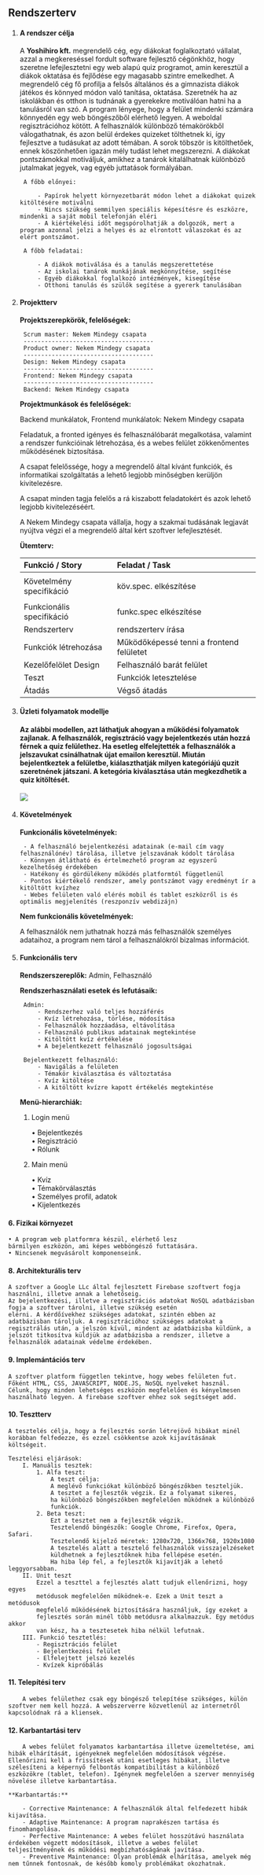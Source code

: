 ## Rendszerterv

1. #### A rendszer célja
    A **Yoshihiro kft.** megrendelő cég, egy diákokat foglalkoztató vállalat, azzal a megkereséssel fordult software fejlesztő cégönkhöz, hogy szeretne lefejlesztetni egy web alapú quiz programot, amin keresztül a diákok oktatása és fejlődése egy magasabb szintre emelkedhet. 
    A megrendelő cég fő profilja a felsős általános és a gimnazista diákok játékos és könnyed módon való tanítása, oktatása. Szeretnék ha az iskolákban és otthon is tudnának a gyerekekre motiválóan hatni ha a tanulásról van szó. 
    A program lényege, hogy a felület mindenki számára könnyedén egy web böngészőből elérhető legyen. A weboldal regisztrációhoz kötött. A felhasználók különböző témakörökből válogathatnak, és azon belül érdekes quizeket tölthetnek ki, így fejlesztve a tudásukat az adott témában. 
    A sorok töbször is kitölthetőek, ennek köszönhetően igazán mély tudást lehet megszerezni. 
    A diákokat pontszámokkal motiváljuk, amikhez a tanárok kitalálhatnak különböző jutalmakat jegyek, vag egyéb juttatások formályában.

        A főbb előnyei:
        
            - Papírok helyett környezetbarát módon lehet a diákokat quizek kitöltésére motiválni
            - Nincs szükség semmilyen speciális képesítésre és eszközre, mindenki a saját mobil telefonján eléri
            - A kiértékelési időt megspórolhatják a dolgozók, mert a program azonnal jelzi a helyes és az elrontott válaszokat és az elért pontszámot.
            
        A főbb feladatai:
        
            - A diákok motiválása és a tanulás megszerettetése
            - Az iskolai tanárok munkájának megkönnyítése, segítése
            - Egyéb diákokkal foglalkozó intézmények, kisegítése
            - Otthoni tanulás és szülők segítése a gyererk tanulásában


2. #### Projektterv
    **Projektszerepkörök, felelőségek:**

        Scrum master: Nekem Mindegy csapata
        -------------------------------------
        Product owner: Nekem Mindegy csapata
        -------------------------------------
        Design: Nekem Mindegy csapata
        -------------------------------------
        Frontend: Nekem Mindegy csapata
        -------------------------------------
        Backend: Nekem Mindegy csapata

    **Projektmunkások és felelőségek:**

    Backend munkálatok, Frontend munkálatok: Nekem Mindegy csapata

    Feladatuk, a fronted igényes és felhasználóbarát megalkotása, valamint a rendszer funkcióinak létrehozása, és a webes felület zökkenőmentes működésének biztosítása. 
    
    A csapat felelőssége, hogy a megrendelő által kívánt funkciók, és informatikai szolgáltatás a lehető legjobb minőségben kerüljön kivitelezésre. 
    
    A csapat minden tagja felelős a rá kiszabott feladatokért és azok lehető legjobb kivitelezéséért. 
    
    A Nekem Mindegy csapata vállalja, hogy a szakmai tudásának legjavát nyújtva végzi el a megrendelő által kért szoftver lefejlesztését.

    **Ütemterv:**


    |**Funkció / Story**|**Feladat / Task**|
    | :- | :- |
    |Követelmény specifikáció|<p>köv.spec. elkészítése</p><p></p>|
    |Funkcionális specifikáció|funkc.spec elkészítése|
    |Rendszerterv|rendszerterv írása|
    |Funkciók létrehozása|Működőképessé tenni a frontend felületet|
    |Kezelőfelölet Design|Felhasználó barát felület|
    |Teszt|Funkciók letesztelése|
    |Átadás|Végső átadás|


3. #### Üzleti folyamatok modellje
    #### Az alábbi modellen, azt láthatjuk ahogyan a működési folyamatok zajlanak. A felhasználók, regisztráció vagy bejelentkezés után hozzá férnek a quiz felülethez. Ha esetleg elfelejtették a felhasználók a jelszavukat csinálhatnak újat emailon keresztül. Miután bejelentkeztek a felületbe, kiálaszthatják milyen kategóriájú quzit szeretnének játszani. A ketegória kiválasztása után megkezdhetik a quiz kitöltését.
    ![](modell.png)


4. #### Követelmények

    **Funkcionális követelmények:** 
    
        - A felhasználó bejelentkezési adatainak (e-mail cím vagy felhasználónév) tárolása, illetve jelszavának kódolt tárolása
        - Könnyen átlátható és értelmezhető program az egyszerű kezelhetőség érdekében
        - Hatékony és gördülékeny működés platformtól függetlenül
        - Pontos kiértékelő rendszer, amely pontszámot vagy eredményt ír a kitöltött kvízhez
        - Webes felületen való elérés mobil és tablet eszközről is és optimális megjelenítés (reszponzív webdizájn)

    **Nem funkcionális követelmények:**   
    
    A felhasználók nem juthatnak hozzá más felhasználók személyes adataihoz, a program nem tárol a felhasználókról bizalmas információt.


5. #### Funkcionális terv

    **Rendszerszereplők:** Admin, Felhasználó

    **Rendszerhasználati esetek és lefutásaik:**
    
        Admin:
            - Rendszerhez való teljes hozzáférés
            - Kvíz létrehozása, törlése, módosítása
            - Felhasználók hozzáadása, eltávolítása
            - Felhasználó publikus adatainak megtekintése
            - Kitöltött kvíz értékelése
            + A bejelentkezett felhasználó jogosultságai
    
        Bejelentkezett felhasználó:
            - Navigálás a felületen
            - Témakör kiválasztása és változtatása
            - Kvíz kitöltése
            - A kitöltött kvízre kapott értékelés megtekintése

    **Menü-hierarchiák:**

    1. Login menü

        • Bejelentkezés    
        • Regisztráció        
        • Rólunk

    2. Main menü

        • Kvíz    
        • Témakörválasztás        
        • Személyes profil, adatok        
        • Kijelentkezés

#### 6. Fizikai környezet
    • A program web platformra készül, elérhető lesz 
    bármilyen eszközön, ami képes webböngésző futtatására.
    • Nincsenek megvásárolt komponenseink.
    

#### 8. Architekturális terv
    A szoftver a Google LLc által fejlesztett Firebase szoftvert fogja használni, illetve annak a lehetőseig. 
    Az bejelentkezési, illetve a regisztrációs adatokat NoSQL adatbázisban fogja a szoftver tárolni, illetve szükség esetén 
    elérni. A kérdőívekhez szükséges adatokat, szintén ebben az adatbázisban tároljuk. A regisztrációhoz szükséges adatokat a regisztrálás után, a jelszón kívül, mindent az adatbázisba küldünk, a jelszót titkosítva küldjük az adatbázisba a rendszer, illetve a felhasználók adatainak védelme érdekében.  

#### 9. Implemántációs terv
    A szoftver platform független tekintve, hogy webes felületen fut. Főként HTML, CSS, JAVASCRIPT, NODE.JS, NoSQL nyelveket használ. 
    Célunk, hogy minden lehetséges eszközön megfelelően és kényelmesen használható legyen. A firebase szoftver ehhez sok segítséget add.
    


#### 10. Tesztterv
    A tesztelés célja, hogy a fejlesztés során létrejövő hibákat minél korábban felfedezze, és ezzel csökkentse azok kijavításának költségeit.

    Tesztelési eljárások:
        I. Manuális tesztek:
            1. Alfa teszt:
                A teszt célja:
                A meglévő funkciókat különböző böngészőkben teszteljük. 
                A tesztet a fejlesztők végzik. Ez a folyamat sikeres, 
                ha különböző böngészőkben megfelelően működnek a különböző 
                funkciók.
            2. Beta teszt:
                Ezt a tesztet nem a fejlesztők végzik.
                Tesztelendő böngészők: Google Chrome, Firefox, Opera, Safari.
                Tesztelendő kijelző méretek: 1280x720, 1366x768, 1920x1080
                A tesztelés alatt a tesztelő felhasználók visszajelzéseket 
                küldhetnek a fejlesztőknek hiba fellépése esetén.
                Ha hiba lép fel, a fejlesztők kijavítják a lehető leggyorsabban.
        II. Unit teszt
            Ezzel a teszttel a fejlesztés alatt tudjuk ellenőrizni, hogy egyes 
            metódusok megfelelően működnek-e. Ezek a Unit teszt a metódusok  
            megfelelő működésének biztosítására használjuk, így ezeket a 
            fejlesztés során minél több metódusra alkalmazzuk. Egy metódus akkor 
            van kész, ha a tesztesetek hiba nélkül lefutnak.
        III. Funkció tesztetlés:
            - Regisztrációs felület
            - Bejelentkezési felület
            - Elfelejtett jelszó kezelés
            - Kvízek kipróbálás

#### 11. Telepítési terv

        A webes felülethez csak egy böngésző telepítése szükséges, külön szoftver nem kell hozzá. A webszerverre közvetlenül az internetről kapcsolódnak rá a kliensek.

#### 12. Karbantartási terv

        A webes felület folyamatos karbantartása illetve üzemeltetése, ami hibák elhárítását, igényeknek megfelelően módosítások végzése. Ellenőrizni kell a frissítések utáni esetleges hibákat, illetve szélesíteni a képernyő felbontás kompatibilitást a különböző eszközökre (tablet, telefon). Igénynek megfelelően a szerver mennyiség növelése illetve karbantartása. 

    **Karbantartás:**

        - Corrective Maintenance: A felhasználók által felfedezett hibák kijavítása.
        - Adaptive Maintenance: A program naprakészen tartása és finomhangolása.
        - Perfective Maintenance: A webes felület hosszútávú használata érdekében végzett módosítások, illetve a webes felület teljesítményének és működési megbízhatóságának javítása.
        - Preventive Maintenance: Olyan problémák elhárítása, amelyek még nem tűnnek fontosnak, de később komoly problémákat okozhatnak.